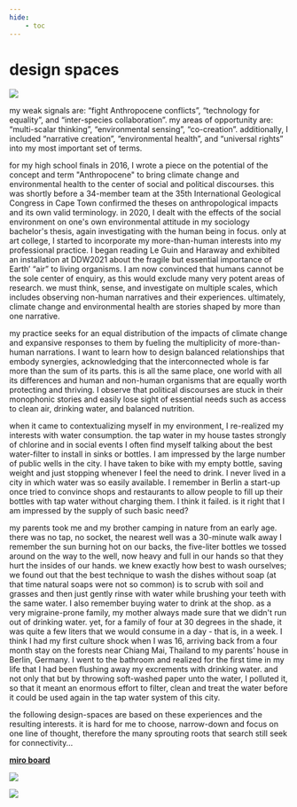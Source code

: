 ```yaml
---
hide:
    - toc
---
```


# design spaces

![](../../images/AoWS/designspaces/designspaces01.png)

my weak signals are: “fight Anthropocene conflicts”, “technology for equality”, and “inter-species collaboration”.
my areas of opportunity are: “multi-scalar thinking”, “environmental sensing”, “co-creation”.
additionally, I included “narrative creation”, “environmental health”, and “universal rights” into my most important set of terms.

for my high school finals in 2016, I wrote a piece on the potential of the concept and term "Anthropocene" to bring climate change and environmental health to the center of social and political discourses. this was shortly before a 34-member team at the 35th International Geological Congress in Cape Town confirmed the theses on anthropological impacts and its own valid terminology. in 2020, I dealt with the effects of the social environment on one's own environmental attitude in my sociology bachelor's thesis, again investigating with the human being in focus. only at art college, I started to incorporate my more-than-human interests into my professional practice. I began reading Le Guin and Haraway and exhibited an installation at DDW2021 about the fragile but essential importance of Earth’ “air” to living organisms. I am now convinced that humans cannot be the sole center of enquiry, as this would exclude many very potent areas of research. we must think, sense, and investigate on multiple scales, which includes observing non-human narratives and their experiences. ultimately, climate change and environmental health are stories shaped by more than one narrative.

my practice seeks for an equal distribution of the impacts of climate change and expansive responses to them by fueling the multiplicity of more-than-human narrations. I want to learn how to design balanced relationships that embody synergies, acknowledging that the interconnected whole is far more than the sum of its parts. this is all the same place, one world with all its differences and human and non-human organisms that are equally worth protecting and thriving. I observe that political discourses are stuck in their monophonic stories and easily lose sight of essential needs such as access to clean air, drinking water, and balanced nutrition.

when it came to contextualizing myself in my environment, I re-realized my interests with water consumption. the tap water in my house tastes strongly of chlorine and in social events I often find myself talking about the best water-filter to install in sinks or bottles. I am impressed by the large number of public wells in the city. I have taken to bike with my empty bottle, saving weight and just stopping whenever I feel the need to drink. I never lived in a city in which water was so easily available. I remember in Berlin a start-up once tried to convince shops and restaurants to allow people to fill up their bottles with tap water without charging them. I think it failed. is it right that I am impressed by the supply of such basic need?

my parents took me and my brother camping in nature from an early age. there was no tap, no socket, the nearest well was a 30-minute walk away I remember the sun burning hot on our backs, the five-liter bottles we tossed around on the way to the well, now heavy and full in our hands so that they hurt the insides of our hands. we knew exactly how best to wash ourselves; we found out that the best technique to wash the dishes without soap (at that time natural soaps were not so common) is to scrub with soil and grasses and then just gently rinse with water while brushing your teeth with the same water.  I also remember buying water to drink at the shop. as a very migraine-prone family, my mother always made sure that we didn't run out of drinking water.  yet, for a family of four at 30 degrees in the shade, it was quite a few liters that we would consume in a day - that is, in a week.
I think I had my first culture shock when I was 16, arriving back from a four month stay on the forests near Chiang Mai, Thailand to my parents’ house in Berlin, Germany. I went to the bathroom and realized for the first time in my life that I had been flushing away my excrements with drinking water. and not only that but by throwing soft-washed paper unto the water, I polluted it, so that it meant an enormous effort to filter, clean and treat the water before it could be used again in the tap water system of this city.

the following design-spaces are based on these experiences and the resulting interests. it is hard for me to choose, narrow-down and focus on one line of thought, therefore the many sprouting roots that search still seek for connectivity…

**[miro board](https://miro.com/app/board/uXjVPOivXXw=/)**

![](../../images/AoWS/designspaces/designspaces03.png)

![](../../images/AoWS/designspaces/designspaces02.png)
